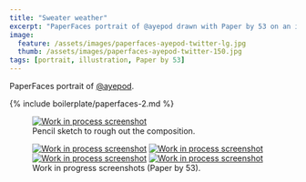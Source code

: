 ```yaml
---
title: "Sweater weather"
excerpt: "PaperFaces portrait of @ayepod drawn with Paper by 53 on an iPad."
image: 
  feature: /assets/images/paperfaces-ayepod-twitter-lg.jpg
  thumb: /assets/images/paperfaces-ayepod-twitter-150.jpg
tags: [portrait, illustration, Paper by 53]
---
```


PaperFaces portrait of [@ayepod](http://twitter.com/ayepod).

{% include boilerplate/paperfaces-2.md %}

<figure>
	<a href="{{ site.url }}/assets/images/paperfaces-ayepod-process-1-lg.jpg"><img src="{{ site.url }}/assets/images/paperfaces-ayepod-process-1-750.jpg" alt="Work in process screenshot"></a>
	<figcaption>Pencil sketch to rough out the composition.</figcaption>
</figure>

<figure class="half">
	<a href="{{ site.url }}/assets/images/paperfaces-ayepod-process-2-lg.jpg"><img src="{{ site.url }}/assets/images/paperfaces-ayepod-process-2-600.jpg" alt="Work in process screenshot"></a>
	<a href="{{ site.url }}/assets/images/paperfaces-ayepod-process-3-lg.jpg"><img src="{{ site.url }}/assets/images/paperfaces-ayepod-process-3-600.jpg" alt="Work in process screenshot"></a>
	<a href="{{ site.url }}/assets/images/paperfaces-ayepod-process-4-lg.jpg"><img src="{{ site.url }}/assets/images/paperfaces-ayepod-process-4-600.jpg" alt="Work in process screenshot"></a>
	<a href="{{ site.url }}/assets/images/paperfaces-ayepod-process-5-lg.jpg"><img src="{{ site.url }}/assets/images/paperfaces-ayepod-process-5-600.jpg" alt="Work in process screenshot"></a>
	<figcaption>Work in progress screenshots (Paper by 53).</figcaption>
</figure>